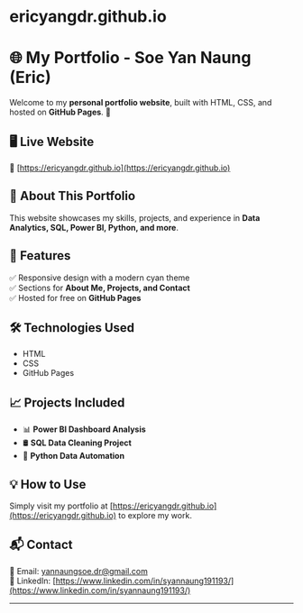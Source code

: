 # ericyangdr.github.io
# 🌐 My Portfolio - Soe Yan Naung (Eric) 

Welcome to my **personal portfolio website**, built with HTML, CSS, and hosted on **GitHub Pages**. 🚀  

## 🖥️ Live Website  
🔗 [https://ericyangdr.github.io](https://ericyangdr.github.io)  

## 📌 About This Portfolio  
This website showcases my skills, projects, and experience in **Data Analytics, SQL, Power BI, Python, and more**.  

## 📂 Features  
✅ Responsive design with a modern cyan theme  
✅ Sections for **About Me, Projects, and Contact**  
✅ Hosted for free on **GitHub Pages**  

## 🛠️ Technologies Used  
- HTML  
- CSS  
- GitHub Pages  

## 📈 Projects Included  
- 📊 **Power BI Dashboard Analysis**  
- 🛢️ **SQL Data Cleaning Project**  
- 📝 **Python Data Automation**  

## 💡 How to Use  
Simply visit my portfolio at [https://ericyangdr.github.io](https://ericyangdr.github.io) to explore my work.  

## 📬 Contact  
📧 Email: [yannaungsoe.dr@gmail.com](mailto:yannaungsoe.dr@gmail.com)  
💼 LinkedIn: [https://www.linkedin.com/in/syannaung191193/](https://www.linkedin.com/in/syannaung191193/)  

---
